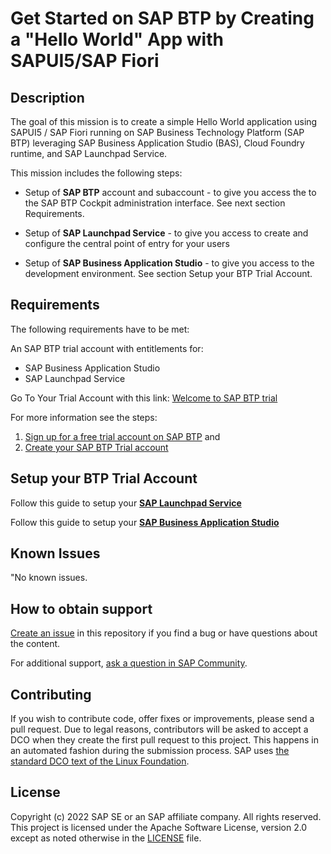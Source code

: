 # Get Started on SAP BTP by Creating a "Hello World" App with SAPUI5/SAP Fiori
<!-- Please include descriptive title -->

<!--- Register repository https://api.reuse.software/register, then add REUSE badge:
[![REUSE status](https://api.reuse.software/badge/github.com/SAP-samples/REPO-NAME)](https://api.reuse.software/info/github.com/SAP-samples/REPO-NAME)
-->

## Description
The goal of this mission is to create a simple Hello World application using SAPUI5 / SAP Fiori running on SAP Business Technology Platform (SAP BTP) leveraging SAP Business Application Studio (BAS), Cloud Foundry runtime, and SAP Launchpad Service.

This mission includes the following steps:

* Setup of **SAP BTP** account and subaccount - to give you access the to the SAP BTP Cockpit administration interface. See next section Requirements.

* Setup of **SAP Launchpad Service** - to give you access to create and configure the central point of entry for your users

* Setup of **SAP Business Application Studio** - to give you access to the development environment. See section Setup your BTP Trial Account.
 


## Requirements

The following requirements have to be met: 

An SAP BTP trial account with entitlements for:
- SAP Business Application Studio
- SAP Launchpad Service

Go To Your Trial Account with this link: [Welcome to SAP BTP trial](https://cockpit.hanatrial.ondemand.com/trial/#/home/trial)

For more information see the steps:

1. [Sign up for a free trial account on SAP BTP](https://github.com/SAP-samples/btp-cloud-foundry-fiori-hello-world/blob/main/2setup/2_Universal%20ID.md) and 
2. [Create your SAP BTP Trial account](https://github.com/SAP-samples/btp-cloud-foundry-fiori-hello-world/blob/main/2setup/3_Setup%20Trial.md)


## Setup your BTP Trial Account

Follow this guide to setup your [**SAP Launchpad Service** ](https://github.com/SAP-samples/btp-cloud-foundry-fiori-hello-world/blob/main/2setup/4_Setup%20Launchpad.md)

Follow this guide to setup your [**SAP Business Application Studio**](https://github.com/SAP-samples/btp-cloud-foundry-fiori-hello-world/blob/main/3develop/1_BAS.md)
 

## Known Issues
"No known issues.

## How to obtain support
[Create an issue](https://github.com/SAP-samples/btp-cloud-foundry-fiori-hello-world/issues) in this repository if you find a bug or have questions about the content.
 
For additional support, [ask a question in SAP Community](https://answers.sap.com/questions/ask.html).

## Contributing
If you wish to contribute code, offer fixes or improvements, please send a pull request. Due to legal reasons, contributors will be asked to accept a DCO when they create the first pull request to this project. This happens in an automated fashion during the submission process. SAP uses [the standard DCO text of the Linux Foundation](https://developercertificate.org/).

## License
Copyright (c) 2022 SAP SE or an SAP affiliate company. All rights reserved. This project is licensed under the Apache Software License, version 2.0 except as noted otherwise in the [LICENSE](LICENSE) file.
